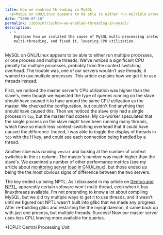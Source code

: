 ```yaml
---
title: How we enabled threading in MySQL
  <p>MySQL on GNU/Linux appears to be able to either run multiple processes, or one process and multiple threads.  We've noticed a significant <abbr title="Central Processing Unit">CPU</abbr> penalty for multiple processes, probably from the context switching overhead.  The trouble was, one of our servers wouldn't use threads; it wanted to use multiple processes.  This article explains how we got it to use threads instead.</p>
date: "2006-07-16"
permalink: /2006/07/16/how-we-enabled-threading-in-mysql/
description:
  - >
    Explains how we isolated the cause of MySQL multi-processing instead of
    multi-threading, and fixed it, lowering CPU utilization.
---
```

MySQL on GNU/Linux appears to be able to either run multiple processes, or one process and multiple threads. We've noticed a significant CPU penalty for multiple processes, probably from the context switching overhead. The trouble was, one of our servers wouldn't use threads; it wanted to use multiple processes. This article explains how we got it to use threads instead.

First, we noticed the master server's CPU utilization was higher than the slave's, even though we expected the type of queries running on the slave should have caused it to have around the same CPU utilization as the master. We checked the configuration, but couldn't find anything that should have caused this. Then we noticed the slave only had a single process in `top`, but the master had dozens. My co-worker speculated that the single process on the slave might have been running many threads, which have so much less context-switching overhead that it could have caused the difference. Indeed, I was able to toggle the display of threads in `top` with the H key, and could see each connection being handled by a thread.

Another clue was running `vmstat` and looking at the number of context switches in the `cs` column. The master's number was much higher than the slave's. We examined a number of other performance metrics (see my article about [monitoring server load in GNU/Linux][1]), but those ended up being the the most obvious signs of difference between the two servers.

The key ended up being NPTL. As I discussed in my article on [Gentoo and NPTL][2], apparently certain software won't multi-thread, even when it has linuxthreads available. I'm not pretending to know a lot about compiling MySQL, but we did try multiple ways to get it to use threads, and it wasn't until we figured out NPTL wasn't built into glibc that we made any progress. After re-building glibc and restarting the the mysql daemon, it came back up with just one process, but multiple threads. Success! Now our master server uses less CPU, leaving more available for queries.

 *[CPU]: Central Processing Unit

 [1]: /blog/2006/06/08/how-to-monitor-server-load-on-gnulinux/
 [2]: /blog/2006/07/12/how-to-switch-from-linuxthreads-to-nptl-on-gentoo/
